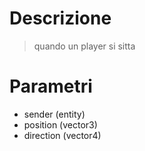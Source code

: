 # Descrizione

> quando un player si sitta

# Parametri
	
- 	sender (entity)
- 	position (vector3)
- 	direction (vector4)
